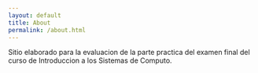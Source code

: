 ```yaml
---
layout: default
title: About
permalink: /about.html
---
```


Sitio elaborado para la evaluacion de la parte practica del examen final del curso de Introduccion a los Sistemas de Computo.


[jekyll-organization]: https://github.com/jekyll
